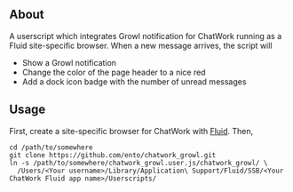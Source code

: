 ## About ##

A userscript which integrates Growl notification for ChatWork running as a Fluid site-specific browser.
When a new message arrives, the script will

 * Show a Growl notification
 * Change the color of the page header to a nice red
 * Add a dock icon badge with the number of unread messages


## Usage ##

First, create a site-specific browser for ChatWork with [Fluid](http://www.fluidapp.com/). Then,

    cd /path/to/somewhere
    git clone https://github.com/ento/chatwork_growl.git
    ln -s /path/to/somewhere/chatwork_growl.user.js/chatwork_growl/ \
      /Users/<Your username>/Library/Application\ Support/Fluid/SSB/<Your ChatWork Fluid app name>/Userscripts/
